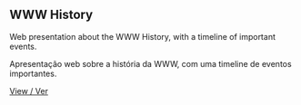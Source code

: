 WWW History
-----------

Web presentation about the WWW History, with a timeline of important events.

Apresentação web sobre a história da WWW, com uma timeline de eventos importantes.

[View / Ver](http://atilacamurca.github.io/press-www-history)
